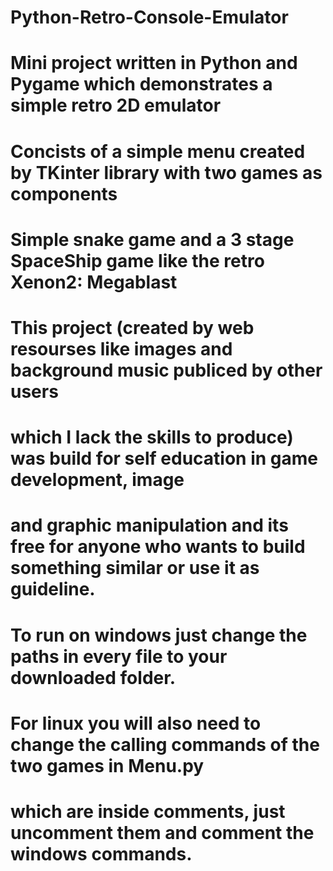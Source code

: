 # Python-Retro-Console-Emulator
# Mini project written in Python and Pygame which demonstrates a simple retro 2D emulator
# Concists of a simple menu created by TKinter library with two games as components
# Simple snake game and a 3 stage SpaceShip game like the retro Xenon2: Megablast
# This project (created by web resourses like images and background music publiced by other users
# which I lack the skills to produce) was build for self education in game development, image
# and graphic manipulation  and its free for anyone who wants to build something similar or use it as guideline.
# To run on windows just change the paths in every file to your downloaded folder.
# For linux you will also need to change the calling commands of the two games in Menu.py
# which are inside comments, just uncomment them and comment the windows commands. 